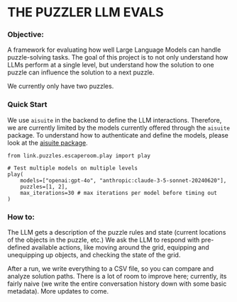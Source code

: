 # THE PUZZLER LLM EVALS 
### Objective: 
A framework for evaluating how well Large Language Models can handle puzzle-solving tasks. The goal of this project is to not only understand how LLMs perform at a single level, but understand how the solution to one puzzle can influence the solution to a next puzzle. 

We currently only have two puzzles. 

### Quick Start
We use `aisuite` in the backend to define the LLM interactions. Therefore, we are currently limited by the models currently offered through the `aisuite` package. To understand how to authenticate and define the models, please look at the [aisuite package](https://github.com/andrewyng/aisuite/tree/main/aisuite). 

```
from link.puzzles.escaperoom.play import play

# Test multiple models on multiple levels
play(
    models=["openai:gpt-4o", "anthropic:claude-3-5-sonnet-20240620"],
    puzzles=[1, 2],
    max_iterations=30 # max iterations per model before timing out
)
```

### How to: 
The LLM gets a description of the puzzle rules and state (current locations of the objects in the puzzle, etc.) We ask the LLM to respond with pre-defined available actions, like moving around the grid, equipping and unequipping up objects, and checking the state of the grid. 

After a run, we write everything to a CSV file, so you can compare and analyze solution paths. There is a lot of room to improve here; currently, its fairly naive (we write the entire conversation history down with some basic metadata). More updates to come. 

